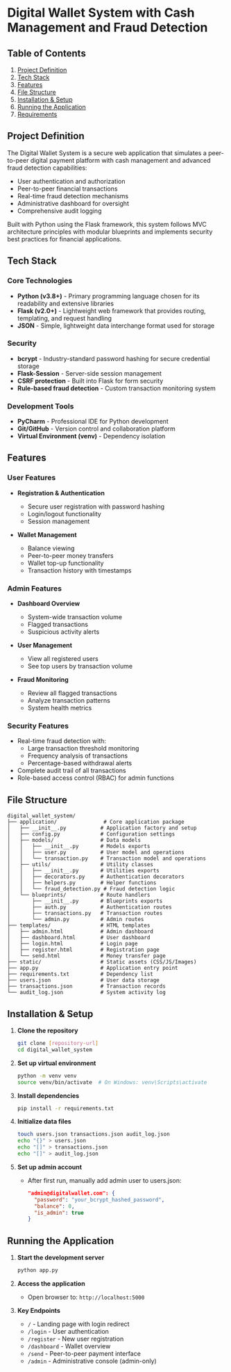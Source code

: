 # Digital Wallet System with Cash Management and Fraud Detection

## Table of Contents
1. [Project Definition](#project-definition)
2. [Tech Stack](#tech-stack)
3. [Features](#features)
4. [File Structure](#file-structure)
5. [Installation & Setup](#installation--setup)
6. [Running the Application](#running-the-application)
7. [Requirements](#requirements)

## Project Definition

The Digital Wallet System is a secure web application that simulates a peer-to-peer digital payment platform with cash management and advanced fraud detection capabilities:

- User authentication and authorization
- Peer-to-peer financial transactions
- Real-time fraud detection mechanisms
- Administrative dashboard for oversight
- Comprehensive audit logging

Built with Python using the Flask framework, this system follows MVC architecture principles with modular blueprints and implements security best practices for financial applications.

## Tech Stack

### Core Technologies
- **Python (v3.8+)** - Primary programming language chosen for its readability and extensive libraries
- **Flask (v2.0+)** - Lightweight web framework that provides routing, templating, and request handling
- **JSON** - Simple, lightweight data interchange format used for storage

### Security
- **bcrypt** - Industry-standard password hashing for secure credential storage
- **Flask-Session** - Server-side session management
- **CSRF protection** - Built into Flask for form security
- **Rule-based fraud detection** - Custom transaction monitoring system

### Development Tools
- **PyCharm** - Professional IDE for Python development
- **Git/GitHub** - Version control and collaboration platform
- **Virtual Environment (venv)** - Dependency isolation

## Features

### User Features
- **Registration & Authentication**
    - Secure user registration with password hashing
    - Login/logout functionality
    - Session management

- **Wallet Management**
    - Balance viewing
    - Peer-to-peer money transfers
    - Wallet top-up functionality
    - Transaction history with timestamps

### Admin Features
- **Dashboard Overview**
    - System-wide transaction volume
    - Flagged transactions
    - Suspicious activity alerts

- **User Management**
    - View all registered users
    - See top users by transaction volume

- **Fraud Monitoring**
    - Review all flagged transactions
    - Analyze transaction patterns
    - System health metrics

### Security Features
- Real-time fraud detection with:
    - Large transaction threshold monitoring
    - Frequency analysis of transactions
    - Percentage-based withdrawal alerts
- Complete audit trail of all transactions
- Role-based access control (RBAC) for admin functions

## File Structure

```
digital_wallet_system/
├── application/               # Core application package
│   ├── __init__.py           # Application factory and setup
│   ├── config.py             # Configuration settings
│   ├── models/               # Data models
│   │   ├── __init__.py       # Models exports
│   │   ├── user.py           # User model and operations
│   │   └── transaction.py    # Transaction model and operations
│   ├── utils/                # Utility classes
│   │   ├── __init__.py       # Utilities exports
│   │   ├── decorators.py     # Authentication decorators
│   │   ├── helpers.py        # Helper functions
│   │   └── fraud_detection.py # Fraud detection logic
│   └── blueprints/           # Route handlers
│       ├── __init__.py       # Blueprints exports
│       ├── auth.py           # Authentication routes
│       ├── transactions.py   # Transaction routes
│       └── admin.py          # Admin routes
├── templates/                # HTML templates
│   ├── admin.html            # Admin dashboard
│   ├── dashboard.html        # User dashboard
│   ├── login.html            # Login page
│   ├── register.html         # Registration page
│   └── send.html             # Money transfer page
├── static/                   # Static assets (CSS/JS/Images)
├── app.py                    # Application entry point
├── requirements.txt          # Dependency list
├── users.json                # User data storage
├── transactions.json         # Transaction records
└── audit_log.json            # System activity log
```

## Installation & Setup

1. **Clone the repository**
   ```bash
   git clone [repository-url]
   cd digital_wallet_system
   ```

2. **Set up virtual environment**
   ```bash
   python -m venv venv
   source venv/bin/activate  # On Windows: venv\Scripts\activate
   ```

3. **Install dependencies**
   ```bash
   pip install -r requirements.txt
   ```

4. **Initialize data files**
   ```bash
   touch users.json transactions.json audit_log.json
   echo "{}" > users.json
   echo "[]" > transactions.json
   echo "[]" > audit_log.json
   ```

5. **Set up admin account**
    - After first run, manually add admin user to users.json:
      ```json
      "admin@digitalwallet.com": {
        "password": "your_bcrypt_hashed_password",
        "balance": 0,
        "is_admin": true
      }
      ```

## Running the Application

1. **Start the development server**
   ```bash
   python app.py
   ```

2. **Access the application**
    - Open browser to: `http://localhost:5000`

3. **Key Endpoints**
    - `/` - Landing page with login redirect
    - `/login` - User authentication
    - `/register` - New user registration
    - `/dashboard` - Wallet overview
    - `/send` - Peer-to-peer payment interface
    - `/admin` - Administrative console (admin-only)
